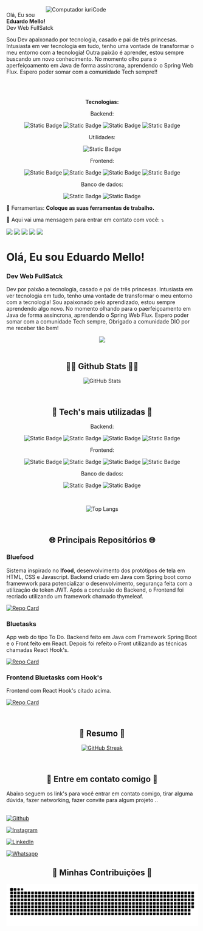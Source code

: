 <img src="https://raw.githubusercontent.com/MicaelliMedeiros/micaellimedeiros/master/image/computer-illustration.png" min-width="400px" max-width="400px" width="400px" align="right" alt="Computador iuriCode">

<p align="left"> 
  
Olá, Eu sou <strong>Eduardo Mello!</strong>
<br>Dev Web FullSatck
  
Sou Dev apaixonado por tecnologia, casado e pai de três princesas. Intusiasta em ver tecnologia em tudo, tenho uma vontade de transformar o meu entorno com a tecnologia!
Outra paixão é aprender, estou sempre buscando um novo conhecimento. No momento olho para o aperfeiçoamento em Java de forma assincrona, aprendendo o Spring Web Flux.
Espero poder somar com a comunidade Tech sempre!!
</p>

<br>

<br>

<div align="center">
  
  <strong>Tecnologias:</strong>
  
  Backend:
  
  ![Static Badge](https://img.shields.io/badge/-Java-%23000?logo=openjdk)
  ![Static Badge](https://img.shields.io/badge/-Springboot-%23000?logo=springboot)
  ![Static Badge](https://img.shields.io/badge/-NodeJS-%23000?logo=nodedotjs)
  ![Static Badge](https://img.shields.io/badge/-Python-%23000?logo=python)

  Utilidades:

  ![Static Badge](https://img.shields.io/badge/-Postman-%23FF6C37?logo=postman&labelColor=black&color=black)
  
Frontend:

  ![Static Badge](https://img.shields.io/badge/-HTML5-%23000?logo=html5)
  ![Static Badge](https://img.shields.io/badge/-CSS3-%23000?logo=css3)
  ![Static Badge](https://img.shields.io/badge/-Javascript-%23000?logo=javascript)
  ![Static Badge](https://img.shields.io/badge/-ReactJS-%23000?logo=react)
  
Banco de dados:

  ![Static Badge](https://img.shields.io/badge/-MySQL-%23000?logo=mysql)
  ![Static Badge](https://img.shields.io/badge/-MongoDB-%23000?logo=mongodb)

</div>

<p align="left">
  💼 Ferramentas: <strong>Coloque as suas ferramentas de trabalho.</strong>
</p>

<p align="left">
  💌 Aqui vai uma mensagem para entrar em contato com você: ⤵️
</p>

<p align="left">
  <a href="#" alt="Gmail">
  <img src="https://img.shields.io/badge/-Gmail-FF0000?style=flat-square&labelColor=FF0000&logo=gmail&logoColor=white&link=LINK-DO-SEU-EMAIL" /></a>

  <a href="#" alt="Linkedin">
  <img src="https://img.shields.io/badge/-Linkedin-0e76a8?style=flat-square&logo=Linkedin&logoColor=white&link=LINK-DO-SEU-LINKEDIN" /></a>

  <a href="#" alt="WhatsApp">
  <img src="https://img.shields.io/badge/-WhatsApp-25d366?style=flat-square&labelColor=25d366&logo=whatsapp&logoColor=white&link=API-DO-SEU-WHATSAPP"/></a>

  <a href="#" alt="Facebook">
  <img src="https://img.shields.io/badge/-Facebook-3b5998?style=flat-square&labelColor=3b5998&logo=facebook&logoColor=white&link=LINK-DO-SEU-FACEBOOK"/></a>

  <a href="#" alt="Instagram">
  <img src="https://img.shields.io/badge/-Instagram-DF0174?style=flat-square&labelColor=DF0174&logo=instagram&logoColor=white&link=LINK-DO-SEU-INSTAGRAM"/></a>
</p>


# Olá, Eu sou Eduardo Mello!
### Dev Web FullSatck
  
Dev por paixão a tecnologia, casado e pai de três princesas. Intusiasta em ver tecnologia em tudo, tenho uma vontade de transformar o meu entorno com a tecnologia!
Sou apaixonado pelo aprendizado, estou sempre aprendendo algo novo. No momento olhando para o paerfeiçoamento em Java de forma assincrona, aprendendo o Spring Web Flux.
Espero poder somar com a comunidade Tech sempre, Obrigado a comunidade DIO por me receber tão bem!

<div align="center">
  
<img src="https://github.com/eduardomellog/eduardomellog/assets/93284927/6a88ebfe-caf7-4487-8c92-e720a1eb936e" width="300px"/>

</div>

<br/>
<div align="center">
<h2> 🧑‍💻 Github Stats 🧑‍💻 </h2>
</div>

<div align="center">
  
![GitHub Stats](https://github-readme-stats.vercel.app/api?username=eduardomellog&theme=dracula&border_color=30A3DC&show_icons=true&icon_color=30A3DC&title_color=ff6e96&text_color=FFF)

</div>

<br/>
<div align="center">
<h2> 🥇 Tech's mais utilizadas 🥇 </h2>
</div>

<div align="center">
  
Backend:
  
  ![Static Badge](https://img.shields.io/badge/-Java-%23000?logo=openjdk)
  ![Static Badge](https://img.shields.io/badge/-Springboot-%23000?logo=springboot)
  ![Static Badge](https://img.shields.io/badge/-NodeJS-%23000?logo=nodedotjs)
  ![Static Badge](https://img.shields.io/badge/-Python-%23000?logo=python)
  
Frontend:

  ![Static Badge](https://img.shields.io/badge/-HTML5-%23000?logo=html5)
  ![Static Badge](https://img.shields.io/badge/-CSS3-%23000?logo=css3)
  ![Static Badge](https://img.shields.io/badge/-Javascript-%23000?logo=javascript)
  ![Static Badge](https://img.shields.io/badge/-ReactJS-%23000?logo=react)
  
Banco de dados:

  ![Static Badge](https://img.shields.io/badge/-MySQL-%23000?logo=mysql)
  ![Static Badge](https://img.shields.io/badge/-MongoDB-%23000?logo=mongodb)

</div>

<br/>

<div align="center">
  
![Top Langs](https://github-readme-stats-git-masterrstaa-rickstaa.vercel.app/api/top-langs/?username=eduardomellog&layout=compact&bg_color=282a36&border_color=30A3DC&title_color=ff6e96&text_color=FFF)

</div>

<br/>
<div align="center">
<h2> 🌐 Principais Repositórios 🌐 </h2>
</div>

### Bluefood
Sistema inspirado no **Ifood**, desenvolvimento dos protótipos de tela em HTML, CSS e Javascript. Backend criado em Java com Spring boot como framewwork para potencializar o desenvolvimento, segurança feita com a utilização de token JWT. Após a conclusão do Backend, o Frontend foi recriado utilizando um framework chamado thymeleaf.

[![Repo Card](https://github-readme-stats.vercel.app/api/pin/?username=eduardomellog&repo=Bluefood-sistemaWeb&theme=dracula&border_color=30A3DC&show_icons=true&icon_color=30A3DC)](https://github.com/eduardomellog/Bluefood-sistemaWeb)

### Bluetasks
App web do tipo To Do. Backend feito em Java com Framework Spring Boot e o Front feito em React. Depois foi refeito o Front utilizando as técnicas chamadas React Hook's.

[![Repo Card](https://github-readme-stats.vercel.app/api/pin/?username=eduardomellog&repo=BackEndBluetasks&theme=dracula&border_color=30A3DC&show_icons=true&icon_color=30A3DC)](https://github.com/eduardomellog/BackEndBluetasks)

### Frontend Bluetasks com Hook's
Frontend com React Hook's citado acima.

[![Repo Card](https://github-readme-stats.vercel.app/api/pin/?username=eduardomellog&repo=FrontEndBlueTasksWithHooks&theme=dracula&border_color=30A3DC&show_icons=true&icon_color=30A3DC)](https://github.com/eduardomellog/FrontEndBlueTasksWithHooks)

<br/>
<div align="center">
<h2> 📱 Resumo 📱 </h2>
</div>

<div align="center">
  
[![GitHub Streak](https://streak-stats.demolab.com/?user=eduardomellog&theme=dracula&border=30A3DC&dates=FFF)](https://git.io/streak-stats)

</div>

<br/>
<div align="center">
<h2>🔗 Entre em contato comigo 🔗</h2>
</div>

<div>
Abaixo seguem os link's para você entrar em contato comigo, tirar alguma dúvida, fazer networking, fazer convite para algum projeto ..
</div>
<br/>

[![Github](https://img.shields.io/badge/Github-000?style=for-the-badge&logo=github)](https://www.facebook.com/eduardomellog/)

[![Instagram](https://img.shields.io/badge/Instagram-000?style=for-the-badge&logo=instagram)](https://www.instagram.com/deveduardo/)

[![LinkedIn](https://img.shields.io/badge/LinkedIn-000?style=for-the-badge&logo=linkedin)](https://www.linkedin.com/in/deveduardomello/)

[![Whatsapp](https://img.shields.io/badge/Whatsapp-000?style=for-the-badge&logo=whatsapp)](https://contate.me/deveduardomello)

<div align="center">
  <h2>🐍 Minhas Contribuições 🐍</h2>
  <img alt="snake eating my contributions" src="https://raw.githubusercontent.com/eduardomellog/eduardomellog/output/github-contribution-grid-snake.svg" />
  
  <br/><br/><br/>
</div>
